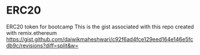 # ERC20
ERC20 token for bootcamp
This is the gist associated with this repo created with remix.ethereum
https://gist.github.com/daiwikmaheshwari/c92f6ad4fce129eed164e146e5fcdb9c/revisions?diff=split&w=
